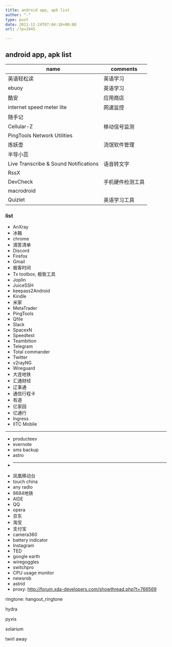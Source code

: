 ```yaml
---
title: android app, apk list
author: "-"
type: post
date: 2011-12-24T07:04:18+00:00
url: /?p=1945

---
```

## android app, apk list
|name|comments|
|-|-|
|英语轻松读|英语学习|
|ebuoy|英语学习|
|酷安|应用商店|
|internet speed meter lite|网速监控|
|随手记||
|Cellular-Z|移动信号监测|
|PingTools Network Utilities||
|炼妖壶  |流氓软件管理|
|半导小蕊||
|Live Transcribe & Sound Notifications|语音转文字|
|RssX||
|DevCheck|手机硬件检测工具|
|macrodroid||
|Quizlet|英语学习工具|

### list
- AnXray
- 冰箱
- chrome
- 滴答清单
- Discord
- Firefox
- Gmail
- 极客时间
- Tx toolbox, 极致工具
- Joplin
- JuiceSSH
- keepass2Android
- Kindle
- 米家
- MetaTrader
- PingTools
- Qfile
- Slack
- SpacexN
- Speedtest
- Teambition
- Telegram
- Total commander
- Twitter
- v2rayNG
- Wireguard
- 大连地铁
- 汇通财经
- 辽事通
- 通信行程卡
- 有道
- 亿家园
- 亿通行
- Ingress
- IITC Mobile


---

  * producteev
  * evernote
  * sms backup
  * astro
  * -------------
  * 凤凰移动台
  * touch china
  * any radio
  * 8684地铁
  * AIDE
  * QQ
  * opera
  * 京东
  * 淘宝
  * 支付宝
  * camera360
  * battery indicator
  * Instagram
  * TED
  * google earth
  * wiregoggles
  * switchpro
  * CPU usage monitor
  * newsrob
  * astrid
  * proxy: <http://forum.xda-developers.com/showthread.php?t=766569>

ringtone: hangout_ringtone

hydra

pyxis

solarium

twirl away